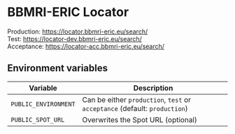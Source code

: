 # BBMRI-ERIC Locator

Production: https://locator.bbmri-eric.eu/search/  
Test: https://locator-dev.bbmri-eric.eu/search/  
Acceptance: https://locator-acc.bbmri-eric.eu/search/

## Environment variables

| Variable             | Description                                                                |
| -------------------- | -------------------------------------------------------------------------- |
| `PUBLIC_ENVIRONMENT` | Can be either `production`, `test` or `acceptance` (default: `production`) |
| `PUBLIC_SPOT_URL`    | Overwrites the Spot URL (optional)                                         |
